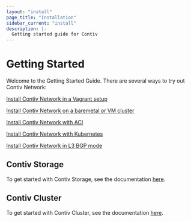 ```yaml
---
layout: "install"
page_title: "Installation"
sidebar_current: "install"
description: |-
  Getting started guide for Contiv
---
```


# Getting Started
Welcome to the Getting Started Guide.
There are several ways to try out Contiv Network:

[Install Contiv Network in a Vagrant setup](./netplugin/vagrant.html)

[Install Contiv Network on a baremetal or VM cluster](./netplugin/install.html)

[Install Contiv Network with ACI](./netplugin/aci.html)

[Install Contiv Network with Kubernetes](./netplugin/k8s.html)

[Install Contiv Network in L3 BGP mode](./netplugin/bgp.html)

## Contiv Storage

To get started with Contiv Storage, see the documentation [here](http://contiv.github.io/docs/2_volplugin.html).

## Contiv Cluster

To get started with Contiv Cluster, see the documentation [here](https://github.com/contiv/cluster/tree/master/management).
